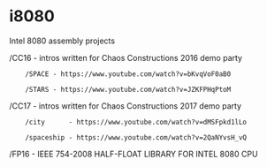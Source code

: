 # i8080
Intel 8080 assembly projects

/CC16 - intros written for Chaos Constructions 2016 demo party

        /SPACE - https://www.youtube.com/watch?v=bKvqVoF0aB0

        /STARS - https://www.youtube.com/watch?v=JZKFPHqPtoM

/CC17 - intros written for Chaos Constructions 2017 demo party

        /city      - https://www.youtube.com/watch?v=dMSFpkd1lLo

        /spaceship - https://www.youtube.com/watch?v=2QaNYvsH_vQ

/FP16 - IEEE 754-2008 HALF-FLOAT LIBRARY FOR INTEL 8080 CPU
